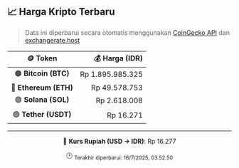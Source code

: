 

<!-- HARGA_KRIPTO -->
## 📈 Harga Kripto Terbaru

> Data ini diperbarui secara otomatis menggunakan [CoinGecko API](https://www.coingecko.com/) dan [exchangerate.host](https://exchangerate.host/)

<div align="center">

| 🪙 Token | 💰 Harga (IDR) |
|:------:|---------------:|
| 🟠 **Bitcoin (BTC)**   | Rp 1.895.985.325 |
| 🔵 **Ethereum (ETH)**  | Rp 49.578.753 |
| 🟣 **Solana (SOL)**    | Rp 2.618.008 |
| 🟢 **Tether (USDT)**   | Rp 16.271 |

---

💱 **Kurs Rupiah (USD → IDR)**: Rp 16.277

🕒 <sub>Terakhir diperbarui: 16/7/2025, 03.52.50</sub>

</div>
<!-- /HARGA_KRIPTO -->